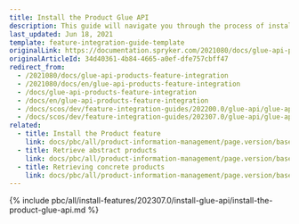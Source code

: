 ```yaml
---
title: Install the Product Glue API
description: This guide will navigate you through the process of installing and configuring the Product API feature in Spryker OS.
last_updated: Jun 18, 2021
template: feature-integration-guide-template
originalLink: https://documentation.spryker.com/2021080/docs/glue-api-products-feature-integration
originalArticleId: 34d40361-4b84-4665-a0ef-dfe757cbff47
redirect_from:
  - /2021080/docs/glue-api-products-feature-integration
  - /2021080/docs/en/glue-api-products-feature-integration
  - /docs/glue-api-products-feature-integration
  - /docs/en/glue-api-products-feature-integration
  - /docs/scos/dev/feature-integration-guides/202200.0/glue-api/glue-api-product-feature-integration.html
  - /docs/scos/dev/feature-integration-guides/202307.0/glue-api/glue-api-product-feature-integration.html
related:
  - title: Install the Product feature
    link: docs/pbc/all/product-information-management/page.version/base-shop/install-and-upgrade/install-features/install-the-product-feature.html
  - title: Retrieve abstract products
    link: docs/pbc/all/product-information-management/page.version/base-shop/manage-using-glue-api/abstract-products/glue-api-retrieve-abstract-products.html
  - title: Retrieving concrete products
    link: docs/pbc/all/product-information-management/page.version/base-shop/manage-using-glue-api/concrete-products/glue-api-retrieve-concrete-products.html
---
```


{% include pbc/all/install-features/202307.0/install-glue-api/install-the-product-glue-api.md %} <!-- To edit, see /_includes/pbc/all/install-features/202307.0/install-glue-api/install-the-product-glue-api.md -->
